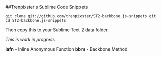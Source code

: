 ##Trenpixster's Sublime Code Snippets

```
git clone git://github.com/trenpixster/ST2-backbone.js-snippets.git
cd ST2-backbone.js-snippets
```
Then copy this to your Sublime Text 2 data folder.

_This is work in progress_

__iafn__ - Inline Anonymous Function
__bbm__ - Backbone Method
